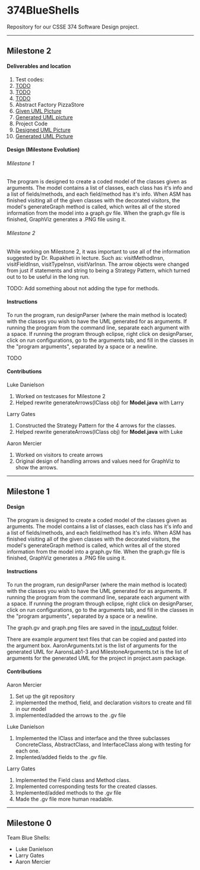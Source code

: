 # 374BlueShells
Repository for our CSSE 374 Software Design project. 

------------------------------------------------------------

## Milestone 2

#### Deliverables and location

1. Test codes:
  1. [TODO](https://github.com/Mercieral/374BlueShells/tree/master/BlueShells374/input_output "JUnit Test Code") 
  2. [TODO](https://github.com/Mercieral/374BlueShells/tree/master/BlueShells374/input_output "JUnit Test Code")
  3. [TODO](https://github.com/Mercieral/374BlueShells/tree/master/BlueShells374/input_output "JUnit Test Code")
2. Abstract Factory PizzaStore
  1. [Given UML Picture](https://github.com/Mercieral/374BlueShells/tree/master/BlueShells374/input_output "Picture from master branch") 
  2. [Generated UML picture](https://github.com/Mercieral/374BlueShells/tree/master/BlueShells374/input_output "Picture from master branch") 
3. Project Code
  1. [Designed UML Picture](https://github.com/Mercieral/374BlueShells/tree/master/BlueShells374/input_output "Picture from master branch") 
  2. [Generated UML Picture](https://github.com/Mercieral/374BlueShells/tree/master/BlueShells374/input_output "Picture from master branch") 

#### Design (Milestone Evolution)

###### Milestone 1

The program is designed to create a coded model of the classes given as arguments.
The model contains a list of classes, each class has it's info and a list of 
fields/methods, and each field/method has it's info. When ASM has finished visiting
all of the given classes with the decorated visitors, the model's generateGraph 
method is called, which writes all of the stored information from the model into
a graph.gv file. When the graph.gv file is finished, GraphViz generates a .PNG 
file using it.

###### Milestone 2

While working on Milestone 2, it was important to use all of the information suggested by Dr. Rupakheti in lecture. Such as: visitMethodInsn, visitFieldInsn, visitTypeInsn, visitVarInsn. The arrow objects were changed from just if statements and string to being a Strategy Pattern, which turned out to to be useful in the long run. 

TODO: Add something about not adding the type for methods.

#### Instructions

To run the program, run designParser (where the main method is located) with the 
classes you wish to have the UML generated for as arguments. If running the program 
from the command line, separate each argument with a space. If running the program 
through eclipse, right click on designParser, click on run configurations, go to the 
arguments tab, and fill in the classes in the "program arguments", separated by a 
space or a newline.

TODO

#### Contributions

Luke Danielson

1. Worked on testcases for Milestone 2
2. Helped rewrite generateArrows(IClass obj) for **Model.java** with Larry

Larry Gates

1. Constructed the Strategy Pattern for the 4 arrows for the classes.
2. Helped rewrite generateArrows(IClass obj) for **Model.java** with Luke

Aaron Mercier

1. Worked on visitors to create arrows
2. Original design of handling arrows and values need for GraphViz to show the arrows.

------------------------------------------------------------

## Milestone 1

#### Design

The program is designed to create a coded model of the classes given as arguments.
The model contains a list of classes, each class has it's info and a list of 
fields/methods, and each field/method has it's info. When ASM has finished visiting
all of the given classes with the decorated visitors, the model's generateGraph 
method is called, which writes all of the stored information from the model into
a graph.gv file. When the graph.gv file is finished, GraphViz generates a .PNG 
file using it.

#### Instructions

To run the program, run designParser (where the main method is located) with the 
classes you wish to have the UML generated for as arguments. If running the program 
from the command line, separate each argument with a space. If running the program 
through eclipse, right click on designParser, click on run configurations, go to the 
arguments tab, and fill in the classes in the "program arguments", separated by a 
space or a newline.

The graph.gv and graph.png files are saved in the [input_output](https://github.com/Mercieral/374BlueShells/tree/master/BlueShells374/input_output "input_output for master branch")  folder.

There are example argument text files that can be copied and pasted into the argument
box. AaronArguments.txt is the list of arguments for the generated UML for AaronsLab1-3 and MilestoneArguments.txt
is the list of arguments for the generated UML for the project in project.asm package.

#### Contributions

Aaron Mercier 

1. Set up the git repository
2. implemented the method, field, and declaration visitors to create and fill in our model
3. implemented/added the arrows to the .gv file

Luke Danielson

1. Implemented the IClass and interface and the three subclasses ConcreteClass, AbstractClass, and InterfaceClass along with testing for each one. 
2. Implented/added fields to the .gv file. 

Larry Gates

1. Implemented the Field class and Method class.
2. Implemented corresponding tests for the created classes.
3. Implemented/added methods to the .gv file
4. Made the .gv file more human readable. 


------------------------------------------------------------


## Milestone 0 

Team Blue Shells:
* Luke Danielson
* Larry Gates
* Aaron Mercier
